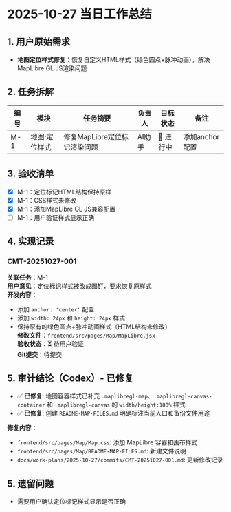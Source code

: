 # 2025-10-27 当日工作总结

## 1. 用户原始需求
- **地图定位样式修复**：恢复自定义HTML样式（绿色圆点+脉冲动画），解决MapLibre GL JS渲染问题

## 2. 任务拆解

| 编号 | 模块 | 任务摘要 | 负责人 | 目标状态 | 备注 |
| --- | --- | --- | --- | --- | --- |
| M-1 | 地图·定位样式 | 修复MapLibre定位标记渲染问题 | AI助手 | 🔄 进行中 | 添加anchor配置 |

## 3. 验收清单
- [x] M-1：定位标记HTML结构保持原样
- [x] M-1：CSS样式未修改
- [x] M-1：添加MapLibre GL JS兼容配置
- [ ] M-1：用户验证样式显示正确

## 4. 实现记录

### CMT-20251027-001
**关联任务**：M-1  
**用户意见**：定位标记样式被改成图钉，要求恢复原样式  
**开发内容**：
- 添加 `anchor: 'center'` 配置
- 添加 `width: 24px` 和 `height: 24px` 样式
- 保持原有的绿色圆点+脉冲动画样式（HTML结构未修改）  
**修改文件**：`frontend/src/pages/Map/MapLibre.jsx`  
**验收状态**：⏳ 待用户验证  
**Git提交**：待提交

## 5. 审计结论（Codex）- 已修复
- ✅ **已修复**: 地图容器样式已补充 `.maplibregl-map`、`.maplibregl-canvas-container` 和 `.maplibregl-canvas` 的 `width/height:100%` 样式
- ✅ **已修复**: 创建 `README-MAP-FILES.md` 明确标注当前入口和备份文件用途

**修复内容**：
- `frontend/src/pages/Map/Map.css`: 添加 MapLibre 容器和画布样式
- `frontend/src/pages/Map/README-MAP-FILES.md`: 新建文件说明
- `docs/work-plans/2025-10-27/commits/CMT-20251027-001.md`: 更新修改记录

## 5. 遗留问题
- 需要用户确认定位标记样式显示是否正确

